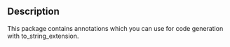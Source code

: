 Description
---
This package contains annotations which you can use for code generation with to_string_extension.
